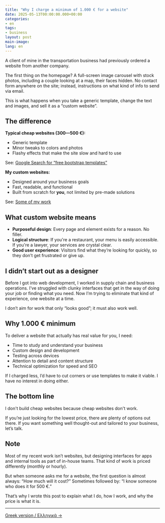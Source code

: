 ```yaml
---
title: "Why I charge a minimum of 1.000 € for a website"
date: 2025-05-13T00:00:00.000+00:00
categories:
- en
tags:
- business
layout: post
main-image: 
lang: en
---
```


A client of mine in the transportation business had previously ordered a website from another company. 

The first thing on the homepage? A full-screen image carousel with stock photos, including a couple looking at a map, their faces hidden. No contact form anywhere on the site; instead, instructions on what kind of info to send via email.

This is what happens when you take a generic template, change the text and images, and sell it as a “custom website”.

## The difference

**Typical cheap websites (300—500 €):** 
- Generic template
- Minor tweaks to colors and photos
- Flashy effects that make the site slow and hard to use

See: [Google Search for “free bootstrap templates”](https://www.google.com/search?hl=en&q=free+bootstrap+templates&udm=2)

**My custom websites:** 
- Designed around your business goals
- Fast, readable, and functional
- Built from scratch for **you**, not limited by pre-made solutions

See: [Some of my work](/{{page.lang}}/#work)

## What custom website means
- **Purposeful design**: Every page and element exists for a reason. No filler.
- **Logical structure**: If you're a restaurant, your menu is easily accessible. If you're a lawyer, your services are crystal clear.
- **Good user experience**: Visitors find what they’re looking for quickly, so they don’t get frustrated or give up.

## I didn’t start out as a designer
Before I got into web development, I worked in supply chain and business operations. I’ve struggled with clunky interfaces that get in the way of doing your job or finding what you need. Now I’m trying to eliminate that kind of experience, one website at a time. 

I don’t aim for work that only “looks good”; it must also work well.

## Why 1.000 € minimum

To deliver a website that actually has real value for you, I need:

- Time to study and understand your business
- Custom design and development
- Testing across devices
- Attention to detail and content structure
- Technical optimization for speed and SEO

If I charged less, I’d have to cut corners or use templates to make it viable. I have no interest in doing either.

## The bottom line

I don't build cheap websites because cheap websites don't work.

If you’re just looking for the lowest price, there are plenty of options out there. If you want something well thought-out and tailored to your business, let’s talk.

## Note

Most of my recent work isn’t websites, but designing interfaces for apps and internal tools as part of in-house teams. That kind of work is priced differently (monthly or hourly).

But when someone asks me for a website, the first question is almost always: “How much will it cost?” Sometimes followed by: “I know someone who does it for 500 €.”

That’s why I wrote this post to explain what I do, how I work, and why the price is what it is.



---

[Greek version / Ελληνικά →](/el/mle)